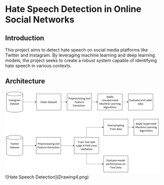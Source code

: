 # Hate Speech Detection in Online Social Networks

## Introduction
This project aims to detect hate speech on social media platforms like Twitter and Instagram. By leveraging machine learning and deep learning models, the project seeks to create a robust system capable of identifying hate speech in various contexts.

## Architecture
<img src="Drawing4.png" alt="Hate Speech Detection" width="500"/>
![Hate Speech Detection](Drawing4.png)

